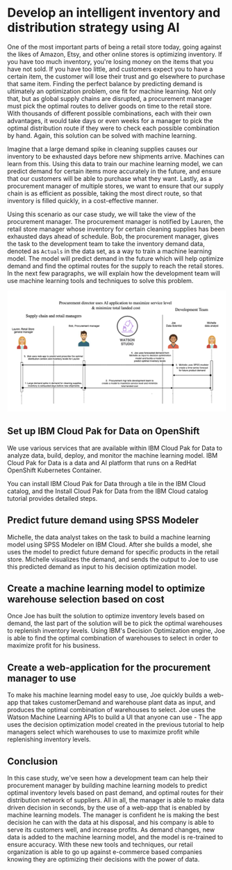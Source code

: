 # Develop an intelligent inventory and distribution strategy using AI 

One of the most important parts of being a retail store today, going against the likes of Amazon, Etsy, and 
other online stores is optimizing inventory. If you have too much inventory, you're 
losing money on the items that you have not sold. If you have too little, and customers expect you to have 
a certain item, the customer will lose their trust and go elsewhere to purchase that same item. Finding the 
perfect balance by predicting demand is ultimately an optimization problem, one fit for machine learning.
Not only that, but as global supply chains are disrupted, a procurement manager must pick the optimal 
routes to deliver goods on time to the retail store. With thousands of different possible combinations, 
each with their own advantages, it would take days or even weeks for a manager to pick the optimal 
distribution route if they were to check each possible combination by hand. Again, this solution can 
be solved with machine learning.

Imagine that a large demand spike in cleaning supplies causes our inventory to be exhausted 
days before new shipments arrive. Machines can learn from this. Using this 
data to train our machine learning model, we can predict demand for certain items more accurately in the 
future, and ensure that our customers will be able to purchase what they want. Lastly, as a procurement
manager of multiple stores, we want to ensure that our supply chain is as efficient as possible, taking 
the most direct route, so that inventory is filled quickly, in a cost-effective manner. 

Using this scenario as our case study, we will take the view of the procurement manager. The procurement 
manager is notified by Lauren, the retail store manager whose inventory for certain cleaning supplies 
has been exhausted days ahead of schedule. Bob, the procurement manager, gives the task to the development 
team to take the inventory demand data, denoted as `Actuals` in the data set, as a way to train a machine learning model. The model will 
predict demand in the future which will help optimize demand and find the optimal routes for the supply to reach
the retail stores. In the next few paragraphs, we will explain how the development team will use machine 
learning tools and techniques to solve this problem.

![flow-diagrm](tutorials/images/flow-diagram.png)

## Set up IBM Cloud Pak for Data on OpenShift
We use various services that are available within IBM Cloud Pak for Data to analyze data, build, deploy, and monitor the machine learning model. IBM Cloud Pak for Data is a data and AI platform that runs on a RedHat OpenShift Kubernetes Container.

You can install IBM Cloud Pak for Data through a tile in the IBM Cloud catalog, and the Install Cloud Pak for Data from the IBM Cloud catalog tutorial provides detailed steps.

## Predict future demand using SPSS Modeler 

Michelle, the data analyst takes on the task to build a machine learning model using SPSS Modeler on IBM Cloud. After she builds a model, she uses the model
to predict future demand for specific products in the retail store. Michelle 
visualizes the demand, and sends the output to Joe to use this predicted 
demand as input to his decision optimization model.

## Create a machine learning model to optimize warehouse selection based on cost
Once Joe has built the solution to optimize inventory levels based on demand, the last 
part of the solution will be to pick the optimal warehouses to 
replenish inventory levels. Using IBM's Decision Optimization engine,
Joe is able to find the optimal combination of warehouses to select in order to maximize
profit for his business.

## Create a web-application for the procurement manager to use
To make his machine learning model easy to use, Joe quickly builds a web-app 
that takes customerDemand and warehouse plant data as input, and produces the optimal combination of 
warehouses to select. Joe uses the Watson Machine Learning APIs to build a UI that anyone can use - 
The app uses the decision optimization model created in the previous tutorial to help 
managers select which warehouses to use to maximize profit while replenishing inventory levels.

## Conclusion
In this case study, we've seen how a development team can help their procurement manager 
by building machine learning models to predict optimal inventory levels based on past demand, 
and optimal routes for their distribution network of suppliers. All in all, the manager 
is able to make data driven decision in seconds, by the use of a web-app that is 
enabled by machine learning models. The manager is confident he is making the best decision
he can with the data at his disposal, and his company is able to serve its customers well, and 
increase profits. As demand changes, new data is added to the machine learning model, and the 
model is re-trained to ensure accuracy. With these new tools and techniques, our retail 
organization is able to go up against e-commerce based companies knowing they are optimizing 
their decisions with the power of data. 

